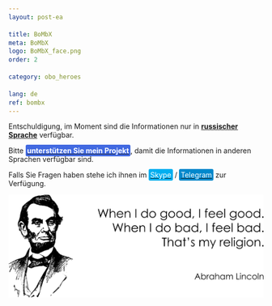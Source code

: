 ```yaml
---
layout: post-ea

title: BoMbX
meta: BoMbX
logo: BoMbX_face.png
order: 2

category: obo_heroes

lang: de
ref: bombx
---
```


Entschuldigung, im Moment sind die Informationen nur in **<a href="https://lincolnvirus.com/projects/ru/comics/obo/heroes/bombx.html" target="_blank">russischer Sprache</a>** verfügbar.

Bitte **<a href="https://www.paypal.com/cgi-bin/webscr?cmd=_s-xclick&hosted_button_id=T3KLFW2TE8SJC&source=url" target="_blank"><span style="background-color:#4169E1; color:white; padding:3px; border-radius: 3px">unterstützen&nbsp;Sie&nbsp;mein&nbsp;Projekt</span></a>**, damit die Informationen in anderen Sprachen verfügbar sind.

Falls Sie Fragen haben stehe ich ihnen im <a href="skype:chutkoy89?call" target="_blank"><span style="background-color:#00aff0; color:white; padding:3px; border-radius: 3px">Skype</span></a> / <a href="https://t.me/chutkoy" target="_blank"><span style="background-color:#0088cc; color:white; padding:3px; border-radius: 3px">Telegram</span></a> zur Verfügung.

<a data-fancybox="gallery" href="/img/programming/Lincoln.png"><img src="/img/programming/Lincoln.png" alt=""></a>
